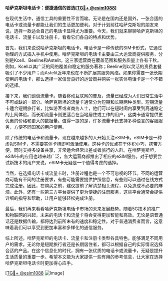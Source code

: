 **哈萨克斯坦电话卡：便捷通信的首选[[TG💪+ @esim1088](https://t.me/s/esim1088)]**

在现代生活中，通信工具的重要性不言而喻。无论是在国内还是国外，一张合适的电话卡或流量卡都能让我们的生活更加便利。对于计划前往哈萨克斯坦的朋友来说，选择一款适合自己的电话卡显得尤为重要。今天，我们就来聊聊哈萨克斯坦的电话卡、流量卡以及注册卡，看看它们各自的特点和优势。

首先，我们来说说哈萨克斯坦的电话卡。电话卡是一种传统的SIM卡形式，它通过物理的方式插入手机中使用。哈萨克斯坦的电话卡主要由三大运营商提供服务，分别是Kcell、Beeline和Astelit。这三家运营商在覆盖范围和服务质量上各有千秋。例如，Kcell以其广泛的网络覆盖和稳定的服务著称；Beeline则以灵活的资费套餐吸引了不少用户；而Astelit近年来也在不断扩展其服务网络。如果你需要一张长期使用的电话卡，那么选择一家信誉良好的运营商并购买一张实体电话卡是一个不错的选择。

接下来，我们谈谈流量卡。随着移动互联网的普及，流量已经成为人们日常生活中不可或缺的一部分。哈萨克斯坦的流量卡通常分为短期和长期两种类型。短期流量卡适合短期旅行者，比如游客或者商务人士，他们可以在短时间内享受到高速稳定的上网体验。而长期流量卡则更适合在当地居住或工作的用户，这类卡通常提供更优惠的价格和更大的数据量。值得一提的是，许多流量卡还支持多种语言的客服服务，方便不同国家的用户使用。

除了传统的电话卡和流量卡，现在越来越多的人开始关注eSIM卡。eSIM卡是一种虚拟SIM卡，不需要实体卡槽即可激活使用。这种卡的优点在于体积小巧，携带方便，同时支持多设备共享，非常适合经常出差或者旅行的人群。在哈萨克斯坦，eSIM卡的应用也越来越广泛，各大运营商都推出了相应的eSIM服务。对于想要尝试新技术的用户来说，eSIM卡无疑是一个值得考虑的选择。

当然，在选择电话卡或流量卡时，注册过程也是一个不可忽视的环节。不同的运营商可能有不同的注册要求，有些可能需要提供护照信息，有些则可以通过在线方式完成注册。因此，在购买之前，建议提前了解清楚相关流程，以免造成不必要的麻烦。此外，还有一些第三方平台提供了更为便捷的注册服务，这些平台通常会提供详细的指导和帮助，让用户能够轻松完成注册。

最后，我们再来看看哈萨克斯坦电话卡市场的未来发展趋势。随着5G技术的推广和物联网的兴起，未来的电话卡和流量卡将会变得更加智能和高效。无论是语音通话还是数据传输，都将达到前所未有的速度和稳定性。对于普通消费者而言，这意味着我们可以享受到更加丰富和多样化的通信服务。

综上所述，哈萨克斯坦的电话卡、流量卡和注册卡类型各具特色，能够满足不同用户的需求。无论你是短期旅行者还是长期居住者，都可以根据自己的实际情况选择合适的产品。在这个信息化的时代，拥有一张优质的电话卡或流量卡，无疑是提升生活质量的重要一步。希望本文能为大家提供一些有用的参考信息，让大家在选择哈萨克斯坦电话卡时更加得心应手。

[[TG💪+ @esim1088](https://t.me/s/esim1088) ![Image](https://i.postimg.cc/4NQfJmqS/Snipaste-2025-05-13-00-14-12.png)]